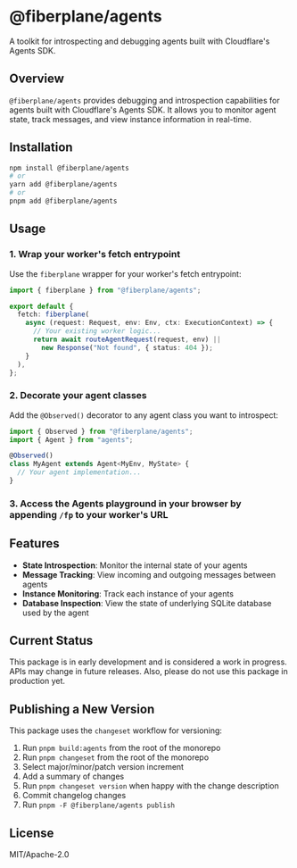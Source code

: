 # @fiberplane/agents

A toolkit for introspecting and debugging agents built with Cloudflare's Agents SDK.

## Overview

`@fiberplane/agents` provides debugging and introspection capabilities for agents built with Cloudflare's Agents SDK. It allows you to monitor agent state, track messages, and view instance information in real-time.

## Installation

```bash
npm install @fiberplane/agents
# or
yarn add @fiberplane/agents
# or
pnpm add @fiberplane/agents
```

## Usage

### 1. Wrap your worker's fetch entrypoint

Use the `fiberplane` wrapper for your worker's fetch entrypoint:

```typescript
import { fiberplane } from "@fiberplane/agents";

export default {
  fetch: fiberplane(
    async (request: Request, env: Env, ctx: ExecutionContext) => {
      // Your existing worker logic...
      return await routeAgentRequest(request, env) || 
        new Response("Not found", { status: 404 });
    }
  ),
};
```

### 2. Decorate your agent classes

Add the `@Observed()` decorator to any agent class you want to introspect:

```typescript
import { Observed } from "@fiberplane/agents";
import { Agent } from "agents";

@Observed()
class MyAgent extends Agent<MyEnv, MyState> {
  // Your agent implementation...
}
```

### 3. Access the Agents playground in your browser by appending `/fp` to your worker's URL

## Features

- **State Introspection**: Monitor the internal state of your agents
- **Message Tracking**: View incoming and outgoing messages between agents
- **Instance Monitoring**: Track each instance of your agents
- **Database Inspection**: View the state of underlying SQLite database used by the agent

## Current Status

This package is in early development and is considered a work in progress. APIs may change in future releases. Also, please do not use this package in production yet.

## Publishing a New Version

This package uses the `changeset` workflow for versioning:

1. Run `pnpm build:agents` from the root of the monorepo
2. Run `pnpm changeset` from the root of the monorepo
3. Select major/minor/patch version increment
4. Add a summary of changes
5. Run `pnpm changeset version` when happy with the change description
6. Commit changelog changes
7. Run `pnpm -F @fiberplane/agents publish`

## License

MIT/Apache-2.0
